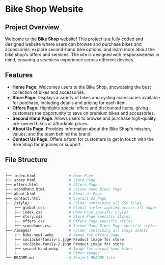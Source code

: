 # Bike Shop Website

## Project Overview

Welcome to the **Bike Shop** website! This project is a fully coded and designed website where users can browse and purchase bikes and accessories, explore second-hand bike options, and learn more about the bike shop's offers and services. The site is designed with responsiveness in mind, ensuring a seamless experience across different devices.

## Features

- **Home Page**: Welcomes users to the Bike Shop, showcasing the best collection of bikes and accessories.
- **Store Page**: Displays a variety of bikes and cycling accessories available for purchase, including details and pricing for each item.
- **Offers Page**: Highlights special offers and discounted items, giving customers the opportunity to save on premium bikes and accessories.
- **Second Hand Page**: Allows users to browse and purchase high-quality pre-owned bikes at affordable prices.
- **About Us Page**: Provides information about the Bike Shop's mission, values, and the team behind the brand.
- **Contact Us Page**: Offers a form for customers to get in touch with the Bike Shop for inquiries or support.

## File Structure

```bash
.
├── index.html               # Home Page
├── story.html               # Store Page
├── offers.html              # Offers Page
├── scondhand.html           # Second Hand Bikes Page
├── about.html               # About Us Page
├── contact.html             # Contact Us Page
├── /style/                  # Folder containing all CSS files
│   ├── global.css           # Global styles applied across all pages
│   ├── index.css            # Home Page specific styles
│   ├── story.css            # Store Page specific styles
│   ├── offers.css           # Offers Page specific styles
│   ├── scondhand.css        # Second Hand Bikes Page specific styles
├── /images/                 # Folder containing all image assets
│   ├── bike-new1.webp       # Image for offers page
│   ├── socibike-family-1.jpg# Product image for store
│   ├── socibike-family-2.jpg# Product image for store
│   ├── second-hand.webp     # Image for second-hand bikes
│   ├── ...                  # Other images
└── README.md                # Project README file
